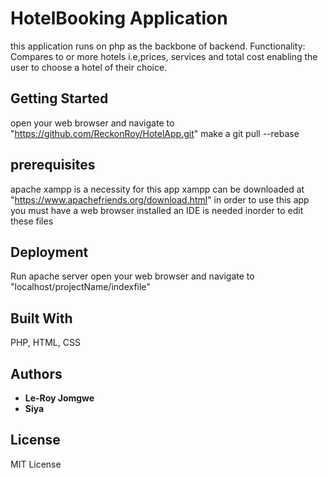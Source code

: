 # HotelBooking Application

this application runs on php as the backbone of backend.
Functionality: Compares to or more hotels i.e,prices, services and total 
cost enabling the user to choose a hotel of their choice.

## Getting Started
open your web browser and navigate to "https://github.com/ReckonRoy/HotelApp.git"
make a git pull --rebase

## prerequisites
apache xampp is a necessity  for this app
xampp can be downloaded at "https://www.apachefriends.org/download.html"
in order to use this app you must have a web browser installed
an IDE is needed inorder to edit these files

## Deployment
Run apache server
open your web browser and navigate to "localhost/projectName/indexfile"

## Built With
PHP, HTML, CSS

## Authors
* **Le-Roy Jomgwe** 
* **Siya**

## License
MIT License
